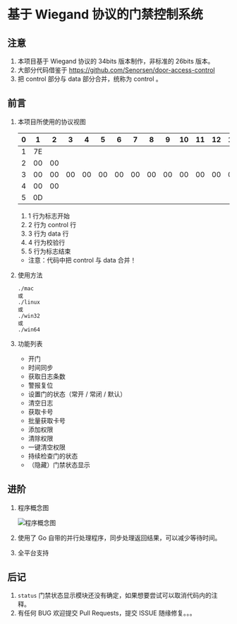 # 基于 Wiegand 协议的门禁控制系统

## 注意

1. 本项目基于 Wiegand 协议的 34bits 版本制作，非标准的 26bits 版本。
2. 大部分代码借鉴于 https://github.com/Senorsen/door-access-control
3. 把 control 部分与 data 部分合并，统称为 control 。

## 前言

1. 本项目所使用的协议视图

   |  0   |  1   |  2   |  3   | 4    | 5    | 6    | 7    | 8    | 9    | 10   | 11   | 12   | 13   | 14   | 15   | 16   | 17   | 18   | 19   | 20   | 21   | 22   | 23   | 24   | 25   | 26   | 27   |  28  |
   | :--: | :--: | :--: | :--: | ---- | ---- | ---- | ---- | ---- | ---- | ---- | ---- | ---- | ---- | ---- | ---- | ---- | ---- | ---- | ---- | ---- | ---- | ---- | ---- | ---- | ---- | ---- | ---- | :--: |
   |  1   |  7E  |      |      |      |      |      |      |      |      |      |      |      |      |      |      |      |      |      |      |      |      |      |      |      |      |      |      |      |
   |  2   |  00  |  00  |      |      |      |      |      |      |      |      |      |      |      |      |      |      |      |      |      |      |      |      |      |      |      |      |      |      |
   |  3   |  00  |  00  |  00  | 00   | 00   | 00   | 00   | 00   | 00   | 00   | 00   | 00   | 00   | 00   | 00   | 00   | 00   | 00   | 00   | 00   | 00   | 00   | 00   | 00   | 00   | 00   | 00   |  00  |
   |  4   |  00  |  00  |      |      |      |      |      |      |      |      |      |      |      |      |      |      |      |      |      |      |      |      |      |      |      |      |      |      |
   |  5   |  0D  |      |      |      |      |      |      |      |      |      |      |      |      |      |      |      |      |      |      |      |      |      |      |      |      |      |      |      |

   1. 1 行为标志开始
   2. 2 行为 control 行
   3. 3 行为 data 行
   4. 4 行为校验行
   5. 5 行为标志结束

   * 注意：代码中把 control 与 data 合并！

2. 使用方法

   ```
   ./mac
   或
   ./linux
   或
   ./win32
   或
   ./win64
   ```

3. 功能列表

   - 开门
   - 时间同步
   - 获取日志条数
   - 警报复位
   - 设置门的状态（常开 / 常闭 / 默认）
   - 清空日志
   - 获取卡号
   - 批量获取卡号
   - 添加权限
   - 清除权限
   - 一键清空权限
   - 持续检查门的状态
   - （隐藏）门禁状态显示

## 进阶

1. 程序概念图

   ![程序概念图](https://i.loli.net/2020/08/22/uHPg52ISMAFOYw8.png)

2. 使用了 Go 自带的并行处理程序，同步处理返回结果，可以减少等待时间。

3. 全平台支持

## 后记

1. `status` 门禁状态显示模块还没有确定，如果想要尝试可以取消代码内的注释。
2. 有任何 BUG 欢迎提交 Pull Requests，提交 ISSUE 随缘修复。。。